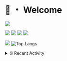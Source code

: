 # 👋 ・ Welcome
![](https://komarev.com/ghpvc/?username=Lorenzo0111)

![](https://img.shields.io/badge/Java-ED8B00?style=for-the-badge&logo=java&logoColor=white)
![](https://img.shields.io/badge/JavaScript-323330?style=for-the-badge&logo=javascript&logoColor=F7DF1E)
![](https://img.shields.io/badge/Node.js-339933?style=for-the-badge&logo=nodedotjs&logoColor=white)
![](https://img.shields.io/badge/React-20232A?style=for-the-badge&logo=react&logoColor=61DAFB)

[![](https://github-readme-stats.vercel.app/api?username=Lorenzo0111&show_icons=true&count_private=true)](https://github.com/Lorenzo0111)
![Top Langs](https://github-readme-stats.vercel.app/api/top-langs/?username=Lorenzo0111&layout=compact)

<details>
<summary>⏰ Recent Activity</summary>

<!--RECENT_ACTIVITY:start-->
1. ![prMerged] **Pull request merged:** [ZombieStriker/QualityArmory#204](https://github.com/ZombieStriker/QualityArmory/pull/204)
2. ![repoCreated] Created new repository [Lorenzo0111/Lorenzo0111.github.io](https://github.com/Lorenzo0111/Lorenzo0111.github.io)
3. ![issueClosed] **Issue closed:** [ZombieStriker/QualityArmory#201](https://github.com/ZombieStriker/QualityArmory/issues/201)
4. ![comment] **Commented:** [ZombieStriker/QualityArmory#201](https://github.com/ZombieStriker/QualityArmory/issues/201#issuecomment-968586839)
5. ![comment] **Commented:** [ZombieStriker/QualityArmory#204](https://github.com/ZombieStriker/QualityArmory/pull/204#issuecomment-968585428)
6. ![prClosed] **Pull request closed:** [Lorenzo0111/RocketPlaceholders#47](https://github.com/Lorenzo0111/RocketPlaceholders/pull/47)
7. ![release] Released [v2.4.1](https://github.com/harry0198/InfoHeads/releases/tag/2.4.1) in [harry0198/InfoHeads](https://github.com/harry0198/InfoHeads)
8. ![release] Released [v1.6.2](https://github.com/Lorenzo0111/MultiLang/releases/tag/v1.6.2) in [Lorenzo0111/MultiLang](https://github.com/Lorenzo0111/MultiLang)
9. ![release] Released [v2.0.1](https://github.com/Lorenzo0111/RocketPlaceholders/releases/tag/2.0.1) in [Lorenzo0111/RocketPlaceholders](https://github.com/Lorenzo0111/RocketPlaceholders)
10. ![prMerged] **Pull request merged:** [Lorenzo0111/RocketPlaceholders#46](https://github.com/Lorenzo0111/RocketPlaceholders/pull/46)
<!--RECENT_ACTIVITY:end-->


<!--RECENT_ACTIVITY:last_update-->
Last Updated: Tuesday, November 16th, 2021, 12:38:25 AM
<!--RECENT_ACTIVITY:last_update_end-->
</details>

[issueOpened]: https://cdn.jsdelivr.net/gh/Readme-Workflows/Readme-Icons@main/icons/octicons/IssueOpenedOld.svg
[issueClosed]: https://cdn.jsdelivr.net/gh/Readme-Workflows/Readme-Icons@main/icons/octicons/IssueClosedOld.svg

[prOpened]: https://cdn.jsdelivr.net/gh/Readme-Workflows/Readme-Icons@main/icons/octicons/PullRequestOpened.svg
[prClosed]: https://cdn.jsdelivr.net/gh/Readme-Workflows/Readme-Icons@main/icons/octicons/PullRequestClosed.svg
[prMerged]: https://cdn.jsdelivr.net/gh/Readme-Workflows/Readme-Icons@main/icons/octicons/PullRequestMerged.svg

[comment]: https://cdn.jsdelivr.net/gh/Readme-Workflows/Readme-Icons@main/icons/octicons/Comment.svg

[changesRequested]: https://cdn.jsdelivr.net/gh/Readme-Workflows/Readme-Icons@main/icons/octicons/RequestedChanges.svg
[approved]: https://cdn.jsdelivr.net/gh/Readme-Workflows/Readme-Icons@main/icons/octicons/ApprovedChanges.svg

[repoCreated]: https://cdn.jsdelivr.net/gh/Readme-Workflows/Readme-Icons@main/icons/octicons/Repository.svg
[release]: https://cdn.jsdelivr.net/gh/Readme-Workflows/Readme-Icons@main/icons/octicons/Release.svg
[star]: https://cdn.jsdelivr.net/gh/Readme-Workflows/Readme-Icons@main/icons/octicons/StarredRepository.svg
[wiki]: https://cdn.jsdelivr.net/gh/Readme-Workflows/Readme-Icons@main/icons/octicons/Wiki.svg
[fork]: https://cdn.jsdelivr.net/gh/Readme-Workflows/Readme-Icons@main/icons/octicons/ForkedRepository.svg
[people]: https://cdn.jsdelivr.net/gh/Readme-Workflows/Readme-Icons@main/icons/octicons/People.svg
